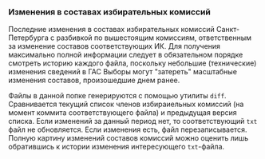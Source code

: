 ### Изменения в составах избирательных комиссий
Последние изменения в составах избирательных комиссий Санкт-Петербурга с разбивкой по вышестоящим комиссиям, ответственным за изменение составов соответствующих ИК. Для получения максимально полной информации следует в обязательном порядке смотреть историю каждого файла, поскольку небольшие (технические) изменения сведений в ГАС Выборы могут "затереть" масштабные изменения составов, произошедшие днем ранее.

Файлы в данной попке генерируются с помощью утилиты `diff`. Сравнивается текущий список членов избираиельных комиссий (на момент коммита соответствующего файла) и предыдущая версия списка. Если изменений за данный период нет, то соответствующий `txt` файл не обновляется. Если изменения есть, файл перезаписывается. Полную картину изменений составов комиссий можно оценить лишь обратившись к истории изменения интересующего `txt`-файла.
